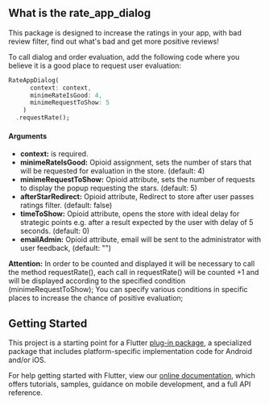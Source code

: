 ## What is the rate_app_dialog

This package is designed to increase the ratings in your app, with bad review filter, find out what's bad and get more positive reviews!

To call dialog and order evaluation, add the following code where you believe it is a good place to request user evaluation:

```dart
RateAppDialog(
      context: context, 
      minimeRateIsGood: 4, 
      minimeRequestToShow: 5
    )
  .requestRate();
 ```
  
#### Arguments
- **context:** is required.
- **minimeRateIsGood:** Opioid assignment, sets the number of stars that will be requested for evaluation in the store. (default: 4)
- **minimeRequestToShow:** Opioid attribute, sets the number of requests to display the popup requesting the stars. (default: 5)
- **afterStarRedirect:** Opioid attribute, Redirect to store after user passes ratings filter. (default: false)
- **timeToShow:** Opioid attribute, opens the store with ideal delay for strategic points e.g. after a result expected by the user with delay of 5 seconds. (default: 0)
- **emailAdmin:** Opioid attribute, email will be sent to the administrator with user feedback, (default: "")


**Attention:** In order to be counted and displayed it will be necessary to call the method requestRate(), each call in requestRate() will be counted +1 and will be displayed according to the specified condition (minimeRequestToShow); You can specify various conditions in specific places to increase the chance of positive evaluation;

## Getting Started

This project is a starting point for a Flutter
[plug-in package](https://flutter.dev/developing-packages/),
a specialized package that includes platform-specific implementation code for
Android and/or iOS.

For help getting started with Flutter, view our 
[online documentation](https://flutter.dev/docs), which offers tutorials, 
samples, guidance on mobile development, and a full API reference.

